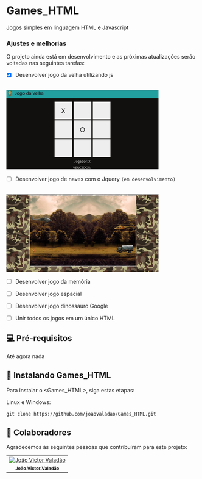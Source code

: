 # Games_HTML
Jogos simples em linguagem HTML e Javascript

### Ajustes e melhorias

O projeto ainda está em desenvolvimento e as próximas atualizações serão voltadas nas seguintes tarefas:

- [x] Desenvolver jogo da velha utilizando js
<br>
<img src="imgs/jogo_da_velha.jpg" alt="exemplo imagem" width="400px;">

- [ ] Desenvolver jogo de naves com o Jquery `(em desenvolvimento)`
<br>
<img src="imgs/jogo_nave.jpg" alt="exemplo imagem" width="400px;">

- [ ] Desenvolver jogo da memória

- [ ] Desenvolver jogo espacial

- [ ] Desenvolver jogo dinossauro Google

- [ ] Unir todos os jogos em um único HTML

## 💻 Pré-requisitos

Até agora nada

## 🚀 Instalando Games_HTML

Para instalar o <Games_HTML>, siga estas etapas:

Linux e Windows:
```
git clone https://github.com/joaovaladao/Games_HTML.git
```

## 🤝 Colaboradores

Agradecemos às seguintes pessoas que contribuíram para este projeto:

<table>
  <tr>
    <td align="center">
      <a href="#">
        <img src="https://avatars.githubusercontent.com/u/48729729?v=4" width="100px;" alt="João Victor Valadão"/><br>
        <sub>
          <b>João Victor Valadão</b>
        </sub>
      </a>
    </td>
  </tr>
</table>